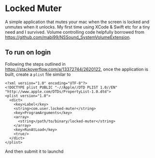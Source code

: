 # Locked Muter

A simple application that mutes your mac when the screen is locked and unmutes when it unlocks.
My first time using XCode & Swift etc for a tiny need and I survived.
Volume controlling code helpfully borrowed from https://github.com/mabi99/NSSound_SystemVolumeExtension.

## To run on login

Following the steps outlined in https://stackoverflow.com/a/13372744/2620122, once the application is built,
create a `plist` file similar to

```
<?xml version="1.0" encoding="UTF-8"?>
<!DOCTYPE plist PUBLIC "-//Apple//DTD PLIST 1.0//EN" "http://www.apple.com/DTDs/PropertyList-1.0.dtd">
<plist version="1.0">
  <dict>
    <key>Label</key>
    <string>com.user.locked-muter</string>
    <key>ProgramArguments</key>
    <array>
      <string>/path/to/binary/locked-muter</string>
    </array>
    <key>RunAtLoad</key>
    <true/>
  </dict>
</plist>
```

And then submit it to launchd
